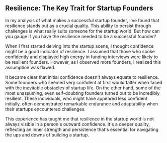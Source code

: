 ## Resilience: The Key Trait for Startup Founders
In my analysis of what makes a successful startup founder, I've found that resilience stands out as a crucial quality. This ability to persist through challenges is what really suits someone for the startup world. But how can you gauge if you have the resilience needed to be a successful founder?

When I first started delving into the startup scene, I thought confidence might be a good indicator of resilience. I assumed that those who spoke confidently and displayed high energy in funding interviews were likely to be resilient founders. However, as I observed more founders, I realized this assumption was flawed.

It became clear that initial confidence doesn't always equate to resilience. Some founders who seemed very confident at first would falter when faced with the inevitable obstacles of startup life. On the other hand, some of the most unassuming, even self-doubting founders turned out to be incredibly resilient. These individuals, who might have appeared less confident initially, often demonstrated remarkable endurance and adaptability when their startups encountered challenges.

This experience has taught me that resilience in the startup world is not always visible in a person's outward confidence. It's a deeper quality, reflecting an inner strength and persistence that's essential for navigating the ups and downs of building a startup.